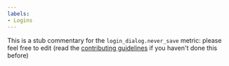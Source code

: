 ```yaml
---
labels:
- Logins
---
```

This is a stub commentary for the `login_dialog.never_save` metric: please feel free to edit (read the
[contributing guidelines](https://github.com/mozilla/glean-annotations/blob/main/CONTRIBUTING.md)
if you haven't done this before)
